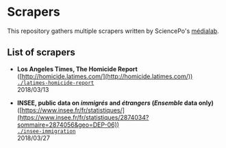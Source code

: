 # Scrapers

This repository gathers multiple scrapers written by SciencePo's [médialab](https://github.com/medialab/).

## List of scrapers

* **Los Angeles Times, The Homicide Report** ([http://homicide.latimes.com/](http://homicide.latimes.com/))<br>[`./latimes-homicide-report`](./latimes-homicide-report)<br>2018/03/13

* **INSEE, public data on _immigrés_ and _étrangers_ (_Ensemble_ data only)** ([https://www.insee.fr/fr/statistiques/](https://www.insee.fr/fr/statistiques/2874034?sommaire=2874056&geo=DEP-06))<br>[`./insee-immigration`](./insee-immigration)<br>2018/03/27 